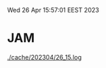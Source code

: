 Wed 26 Apr 15:57:01 EEST 2023
# JAM
<a href='./cache/202304/26_15.log'>./cache/202304/26_15.log</a>
